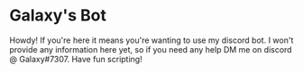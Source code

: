 # Galaxy's Bot


Howdy! If you're here it means you're wanting to use my discord bot. I won't provide any information here yet, so if you need any help DM me on discord @ Galaxy#7307. Have fun scripting!
